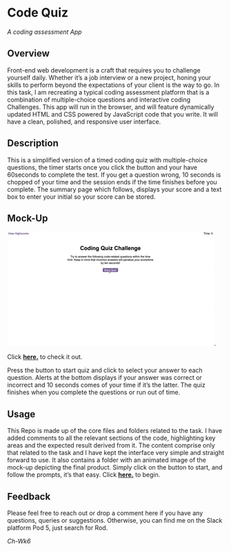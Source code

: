 # Code Quiz
_A coding assessment App_

## Overview
Front-end web development is a craft that requires you to challenge yourself daily. Whether it’s a job interview or a new project, honing your skills to perform beyond the expectations of your client is the way to go. In this task, I am recreating a typical coding assessment platform that is a combination of multiple-choice questions and interactive coding Challenges. 
This app will run in the browser, and will feature dynamically updated HTML and CSS powered by JavaScript code that you write. It will have a clean, polished, and responsive user interface. 

## Description
This is a simplified version of a timed coding quiz with multiple-choice questions, the timer starts once you click the button and your have 60seconds to complete the test. If you get a question wrong, 10 seconds is chopped of your time and the session ends if the time finishes before you complete. The summary page which follows, displays your score and a text box to enter your initial so your score can be stored.
  
## Mock-Up
![The following animation demonstrates the application functionality:](./assets/images/08-web-apis-challenge-demo.gif).

Click [**here.**](https://rhanciles.github.io/Code-Quiz/) to check it out.

Press the button to start quiz and click to select your answer to each question. Alerts at the bottom displays if your answer was correct or incorrect and 10 seconds comes of your time if it’s the latter. The quiz finishes when you complete the questions or run out of time.

## Usage
This Repo is made up of the core files and folders related to the task. I have added comments to all the relevant sections of the code, highlighting key areas and the expected result derived from it. The content comprise only that related to the task and I have kept the interface very simple and straight forward to use. It also contains a folder with an animated image of the mock-up depicting the final product. Simply click on the button to start, and follow the prompts, it’s that easy. Click [**here.**](https://rhanciles.github.io/Code-Quiz/) to begin.

## Feedback
Please feel free to reach out or drop a comment here if you have any questions, queries or suggestions. Otherwise, you can find me on the Slack platform Pod 5, just search for Rod.

_Ch-Wk6_

